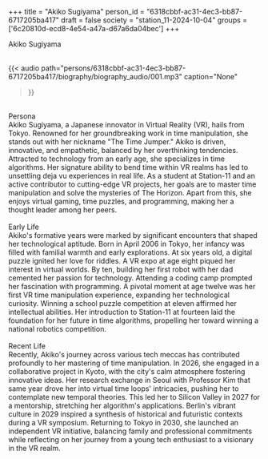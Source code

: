 +++
title = "Akiko Sugiyama"
person_id = "6318cbbf-ac31-4ec3-bb87-6717205ba417"
draft = false
society = "station_11-2024-10-04"
groups = ['6c20810d-ecd8-4e54-a47a-d67a6da04bec']
+++
<script>
(function() {
    const personId = "6318cbbf-ac31-4ec3-bb87-6717205ba417";
    const societyId = "station_11-2024-10-04";

    // Set the selected person and society in localStorage
    localStorage.setItem('selectedPerson', personId);
    localStorage.setItem('selectedSociety', societyId);

    // Automatically set the dropdowns based on this person's data
    const societySelect = document.getElementById('society-select');
    const personSelect = document.getElementById('person-select');

    if (societySelect) {
    societySelect.value = societyId;
    }
    if (personSelect) {
    personSelect.value = personId;
    }
})();
</script><div class="h1_1_right">Akiko Sugiyama</div><br>
{{< audio
    path="persons/6318cbbf-ac31-4ec3-bb87-6717205ba417/biography/biography_audio/001.mp3" 
    caption="None"
>}}
<br>
<div class="h2">Persona</div><div class="plain">Akiko Sugiyama, a Japanese innovator in Virtual Reality (VR), hails from Tokyo. Renowned for her groundbreaking work in time manipulation, she stands out with her nickname "The Time Jumper." Akiko is driven, innovative, and empathetic, balanced by her overthinking tendencies. Attracted to technology from an early age, she specializes in time algorithms. Her signature ability to bend time within VR realms has led to unsettling deja vu experiences in real life. As a student at Station-11 and an active contributor to cutting-edge VR projects, her goals are to master time manipulation and solve the mysteries of The Horizon. Apart from this, she enjoys virtual gaming, time puzzles, and programming, making her a thought leader among her peers.</div><br>
<div class="h2">Early Life</div><div class="plain">Akiko's formative years were marked by significant encounters that shaped her technological aptitude. Born in April 2006 in Tokyo, her infancy was filled with familial warmth and early explorations. At six years old, a digital puzzle ignited her love for riddles. A VR expo at age eight piqued her interest in virtual worlds. By ten, building her first robot with her dad cemented her passion for technology. Attending a coding camp prompted her fascination with programming. A pivotal moment at age twelve was her first VR time manipulation experience, expanding her technological curiosity. Winning a school puzzle competition at eleven affirmed her intellectual abilities. Her introduction to Station-11 at fourteen laid the foundation for her future in time algorithms, propelling her toward winning a national robotics competition.</div><br>
<div class="h2">Recent Life</div><div class="plain">Recently, Akiko's journey across various tech meccas has contributed profoundly to her mastering of time manipulation. In 2026, she engaged in a collaborative project in Kyoto, with the city's calm atmosphere fostering innovative ideas. Her research exchange in Seoul with Professor Kim that same year drove her into virtual time loops' intricacies, pushing her to contemplate new temporal theories. This led her to Silicon Valley in 2027 for a mentorship, stretching her algorithm's applications. Berlin's vibrant culture in 2029 inspired a synthesis of historical and futuristic contexts during a VR symposium. Returning to Tokyo in 2030, she launched an independent VR initiative, balancing family and professional commitments while reflecting on her journey from a young tech enthusiast to a visionary in the VR realm.</div><br>
